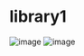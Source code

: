 # library1
![image](https://user-images.githubusercontent.com/102414387/170820035-f0c9db9a-7652-4f67-95e5-e5f7a10f5a0d.png)
![image](https://user-images.githubusercontent.com/102414387/170820506-397668eb-c7d8-4867-8e80-b9cdd7ddaba4.png)
